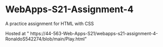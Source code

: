 # WebApps-S21-Assignment-4
A practice assignment for HTML with CSS


Hosted at " https://44-563-Web-Apps-S21/webapps-s21-assignment-4-RonaldoS542274/blob/main/Play.html"
